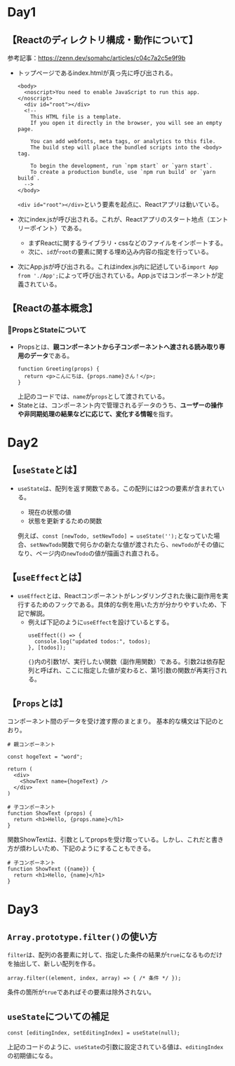 # Day1

## 【Reactのディレクトリ構成・動作について】
参考記事：https://zenn.dev/somahc/articles/c04c7a2c5e9f9b

* トップページであるindex.htmlが真っ先に呼び出される。
  ```
  <body>
    <noscript>You need to enable JavaScript to run this app.</noscript>
    <div id="root"></div>
    <!--
      This HTML file is a template.
      If you open it directly in the browser, you will see an empty page.

      You can add webfonts, meta tags, or analytics to this file.
      The build step will place the bundled scripts into the <body> tag.

      To begin the development, run `npm start` or `yarn start`.
      To create a production bundle, use `npm run build` or `yarn build`.
    -->
  </body>
  ```
  `<div id="root"></div>`という要素を起点に、Reactアプリは動いている。

* 次にindex.jsが呼び出される。これが、Reactアプリのスタート地点（エントリーポイント）である。
  * まずReactに関するライブラリ・cssなどのファイルをインポートする。
  * 次に、`id`が`root`の要素に関する埋め込み内容の指定を行っている。

* 次にApp.jsが呼び出される。これはindex.js内に記述している`import App from './App';`によって呼び出されている。App.jsではコンポーネントが定義されている。

## 【Reactの基本概念】
### 🍠PropsとStateについて
* Propsとは、**親コンポーネントから子コンポーネントへ渡される読み取り専用のデータ**である。
  ```
  function Greeting(props) {
    return <p>こんにちは、{props.name}さん！</p>;
  }
  ```
  上記のコードでは、`name`が`props`として渡されている。
* Stateとは、コンポーネント内で管理されるデータのうち、**ユーザーの操作や非同期処理の結果などに応じて、変化する情報**を指す。

# Day2

## 【`useState`とは】
* `useState`は、配列を返す関数である。この配列には2つの要素が含まれている。
  * 現在の状態の値
  * 状態を更新するための関数

  例えば、`const [newTodo, setNewTodo] = useState('');`となっていた場合、`setNewTodo`関数で何らかの新たな値が渡されたら、`newTodo`がその値になり、ページ内の`newTodo`の値が描画され直される。

## 【`useEffect`とは】
* `useEffect`とは、Reactコンポーネントがレンダリングされた後に副作用を実行するためのフックである。具体的な例を用いた方が分かりやすいため、下記で解説。
  * 例えば下記のように`useEffect`を設けているとする。
    ```
    useEffect(() => {
      console.log("updated todos:", todos);
    }, [todos]);
    ```
    `{}`内の引数1が、実行したい関数（副作用関数）である。引数2は依存配列と呼ばれ、ここに指定した値が変わると、第1引数の関数が再実行される。

## 【`Props`とは】
コンポーネント間のデータを受け渡す際のまとまり。
基本的な構文は下記のとおり。
```
# 親コンポーネント

const hogeText = "word";

return (
  <div>
    <ShowText name={hogeText} />
  </div>
)
```

```
# 子コンポーネント
function ShowText (props) {
  return <h1>Hello, {props.name}</h1>
}
```

関数ShowTextは、引数としてpropsを受け取っている。しかし、これだと書き方が煩わしいため、下記のようにすることもできる。

```
# 子コンポーネント
function ShowText ({name}) {
  return <h1>Hello, {name}</h1>
}
```

# Day3

## `Array.prototype.filter()`の使い方
`filter`は、配列の各要素に対して、指定した条件の結果が`true`になるものだけを抽出して、新しい配列を作る。

```
array.filter((element, index, array) => { /* 条件 */ });
```

条件の箇所が`true`であればその要素は除外されない。

## `useState`についての補足
```
const [editingIndex, setEditingIndex] = useState(null);
```

上記のコードのように、`useState`の引数に設定されている値は、`editingIndex`の初期値になる。
